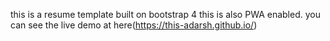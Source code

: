 this is a resume template built on bootstrap 4 this is also PWA enabled.
you can see the live demo at here(https://this-adarsh.github.io/)

